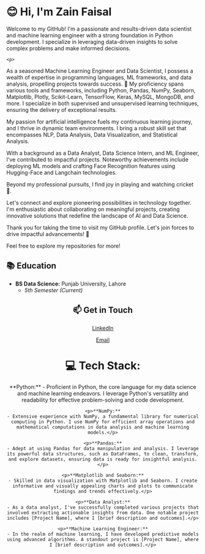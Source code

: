 <!DOCTYPE html>
<html lang="en">
<head>
    <meta charset="UTF-8">
    <meta name="viewport" content="width=device-width, initial-scale=1.0">
    <title>My Introduction</title>
</head>
<body>
    <h1> 😊 Hi, I'm Zain Faisal</h1>
    <p>Welcome to my GitHub! I'm a passionate and results-driven data scientist and machine learning engineer with a strong foundation in Python development. I specialize in leveraging data-driven insights to solve complex problems and make informed decisions.</p>

    <p>
  As a seasoned Machine Learning Engineer and Data Scientist, I possess a wealth of expertise in programming languages, ML frameworks, and data analysis, propelling projects towards success. 🚀 My proficiency spans various tools and frameworks, including Python, Pandas, NumPy, Seaborn, Matplotlib, Plotly, Scikit-Learn, TensorFlow, Keras, MySQL, MongoDB, and more. I specialize in both supervised and unsupervised learning techniques, ensuring the delivery of exceptional results.
</p>

<p>
  My passion for artificial intelligence fuels my continuous learning journey, and I thrive in dynamic team environments. I bring a robust skill set that encompasses NLP, Data Analysis, Data Visualization, and Statistical Analysis.
</p>

<p>
  With a background as a Data Analyst, Data Science Intern, and ML Engineer, I've contributed to impactful projects. Noteworthy achievements include deploying ML models and crafting Face Recognition features using Hugging-Face and Langchain technologies.
</p>

<p>
  Beyond my professional pursuits, I find joy in playing and watching cricket 🏏.
</p>

<p>
  Let's connect and explore pioneering possibilities in technology together. I'm enthusiastic about collaborating on meaningful projects, creating innovative solutions that redefine the landscape of AI and Data Science.
</p>

<p>
  Thank you for taking the time to visit my GitHub profile. Let's join forces to drive impactful advancements! 🤝
</p>


Feel free to explore my repositories for more!
</body>
</html>



## 📚 Education

- **BS Data Science:** Punjab University, Lahore
  - _5th Semester (Current)_
  
<div align="center">
  <h2 align="center">📫 Get in Touch</h2>


<!-- LinkedIn Badge -->
<a href="www.linkedin.com/in/zain-faisal-593b05239">LinkedIn</a>

<!-- Email Badge -->
<a href="mailto:zainfaisal280@gmail.com">Email</a>

# 💻 Tech Stack:

<p>**Python:**
    - Proficient in Python, the core language for my data science and machine learning endeavors. I leverage Python's versatility and readability for effective problem-solving and code development.</p>

    <p>**NumPy:**
    - Extensive experience with NumPy, a fundamental library for numerical computing in Python. I use NumPy for efficient array operations and mathematical computations in data analysis and machine learning models.</p>

    <p>**Pandas:**
    - Adept at using Pandas for data manipulation and analysis. I leverage its powerful data structures, such as DataFrames, to clean, transform, and explore datasets, ensuring data is ready for insightful analysis.</p>

    <p>**Matplotlib and Seaborn:**
    - Skilled in data visualization with Matplotlib and Seaborn. I create informative and visually appealing charts and plots to communicate findings and trends effectively.</p>

    <p>**Data Analyst:**
    - As a data analyst, I've successfully completed various projects that involved extracting actionable insights from data. One notable project includes [Project Name], where I [brief description and outcomes].</p>

    <p>**Machine Learning Engineer:**
    - In the realm of machine learning, I have developed predictive models using advanced algorithms. A standout project is [Project Name], where I [brief description and outcomes].</p>